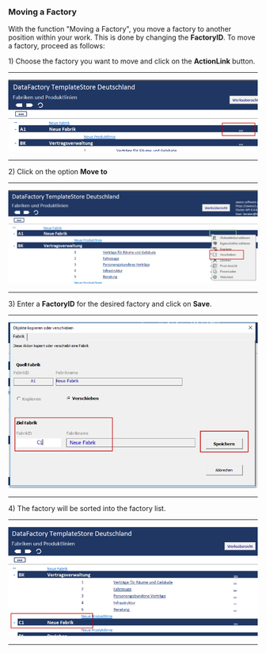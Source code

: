 ### Moving a Factory

With the function "Moving a Factory", you move a factory to another position within your work. This is done by changing the **FactoryID**. To move a factory, proceed as follows:

1\) Choose the factory you want to move and click on the **ActionLink** button.

---

![](/assets/Fabrik5.png)

---

2\) Click on the option **Move to**

---

![](/assets/Fabrik9.png)

---

3\) Enter a **FactoryID** for the desired factory and click on **Save**.

---

![](/assets/Fabrik10.png)

---

4\) The factory will be sorted into the factory list.

---

![](/assets/Fabrik11.png)

---



